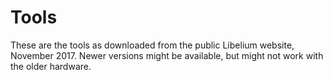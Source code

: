 # Tools

These are the tools as downloaded from the public Libelium website, November 2017. Newer versions might be available,
but might not work with the older hardware.
